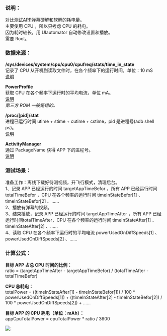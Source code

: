 ### 说明：
对比[测试APP](http://app.bilibili.cn/)弹幕硬解和软解的耗电量。  
主要使用 CPU ，所以只考虑 CPU 的耗电。  
因为耗时较长，用 UIautomator 自动修改设置和播放。  
需要 Root。  

### 数据来源：
**/sys/devices/system/cpu/cpu0/cpufreq/stats/time_in_state**  
记录了 CPU 从开机到读取文件时，在各个频率下的运行时间，单位：10 mS  
[说明](https://www.kernel.org/doc/Documentation/cpu-freq/cpufreq-stats.txt)  


**PowerProfile**  
获取 CPU 在各个频率下运行时的平均电流，单位 mA。  
[说明](https://source.android.com/devices/tech/power/index.html)   
*第三方 ROM 一般是错的。*  

**/proc/[pid]/stat**  
进程已运行时间 utime + stime + cutime + cstime，pid 是进程号(adb shell ps)。  
[说明](https://www.kernel.org/doc/Documentation/filesystems/proc.txt)  

**ActivityManager**  
通过 PackageName 获得 APP 下的进程号。  
[说明](http://developer.android.com/reference/android/app/ActivityManager.html)  

### 测试场景：
准备工作：离线下载好待测视频，开飞行模式，清理后台。  
1、记录 APP 已经运行的时间 targetAppTimeBefor ，所有 APP 已经运行时间 totalTimeBefor ，CPU 在各个频率的运行时间 timeInStateBefor[1] 、timeInStateBefor[2] 、……  
2、播放有弹幕的视频。  
3、结束播放，记录 APP 已经运行的时间 targetAppTimeAfter ，所有 APP 已经运行时间totalTimeAfter，CPU 在各个频率的运行时间 timeInStateAfter[1] 、 timeInStateAfter[2] 、……  
4、读取 CPU 在各个频率下运行时的平均电流 powerUsedOnDiffSpeeds[1] 、powerUsedOnDiffSpeeds[2] 、……  

### 计算公式：
**目标 APP 占总 CPU 时间的比例：**  
ratio = (targetAppTimeAfter - targetAppTimeBefor) / (totalTimeAfter - totalTimeBefor)  

**CPU 总耗电：**  
totalPower  = ((timeInStateAfter[1] - timeInStateBefor[1]) / 100 * powerUsedOnDiffSpeeds[1]) +  ((timeInStateAfter[2] - timeInStateBefor[2]) / 100 * powerUsedOnDiffSpeeds[2]) + ……  

**目标 APP 的 CPU 耗电（单位：mAh）：**  
appCpuTotalPower  = cpuTotalPower * ratio / 3600  

![](http://ww2.sinaimg.cn/mw690/4835282dgw1esnful69lxj20a00b0q3m.jpg)
